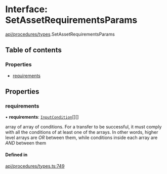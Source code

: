 # Interface: SetAssetRequirementsParams

[api/procedures/types](../wiki/api.procedures.types).SetAssetRequirementsParams

## Table of contents

### Properties

- [requirements](../wiki/api.procedures.types.SetAssetRequirementsParams#requirements)

## Properties

### requirements

• **requirements**: [`InputCondition`](../wiki/types#inputcondition)[][]

array of array of conditions. For a transfer to be successful, it must comply with all the conditions of at least one of the arrays.
  In other words, higher level arrays are *OR* between them, while conditions inside each array are *AND* between them

#### Defined in

[api/procedures/types.ts:749](https://github.com/PolymeshAssociation/polymesh-sdk/blob/079537ad/src/api/procedures/types.ts#L749)
